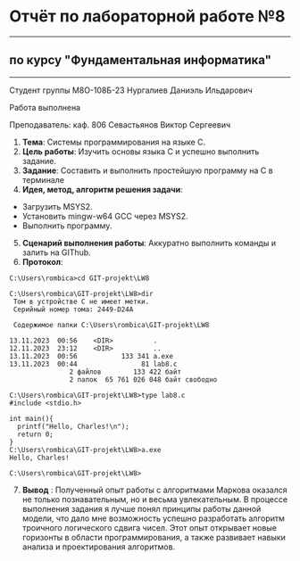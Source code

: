# Отчёт по лабораторной работе №8
---

## по курсу "Фундаментальная информатика"
---

Студент группы М8О-108Б-23 Нургалиев Даниэль Ильдарович

Работа выполнена 

Преподаватель: каф. 806 Севастьянов Виктор Сергеевич

1. **Тема**: Системы программирования на языке С.
2. **Цель работы**: Изучить основы языка C и успешно выполнить задание.
3. **Задание**: Составить и выполнить простейшую программу на С в терминале
4. **Идея, метод, алгоритм решения задачи**: 
- Загрузить MSYS2.
- Установить mingw-w64 GCC через MSYS2.
- Выполнить программу.
5. **Сценарий выполнения работы**: Аккуратно выполнить команды и залить на GIThub.
6. **Протокол**: 
```
C:\Users\rombica>cd GIT-projekt\LW8

C:\Users\rombica\GIT-projekt\LW8>dir
 Том в устройстве C не имеет метки.
 Серийный номер тома: 2449-D24A

 Содержимое папки C:\Users\rombica\GIT-projekt\LW8

13.11.2023  00:56    <DIR>          .
12.11.2023  23:12    <DIR>          ..
13.11.2023  00:56           133 341 a.exe
13.11.2023  00:44                81 lab8.c
               2 файлов        133 422 байт
               2 папок  65 761 026 048 байт свободно

C:\Users\rombica\GIT-projekt\LW8>type lab8.c
#include <stdio.h>

int main(){
  printf("Hello, Charles!\n");
  return 0;
}
C:\Users\rombica\GIT-projekt\LW8>a.exe
Hello, Charles!

C:\Users\rombica\GIT-projekt\LW8>

```
7. **Вывод** : Полученный опыт работы с алгоритмами Маркова оказался не только познавательным, но и весьма увлекательным. В процессе выполнения задания я лучше понял принципы работы данной модели, что дало мне возможность успешно разработать алгоритм троичного логического сдвига чисел. Этот опыт открывает новые горизонты в области программирования, а также развивает навыки анализа и проектирования алгоритмов.
